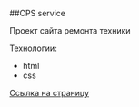 ##CPS service

Проект сайта ремонта техники

Технологии:

- html
- css

[Ссылка на страницу](https://filla-fas.github.io/cps-service/)
